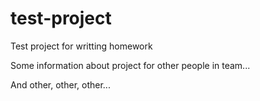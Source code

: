# test-project
Test project for writting homework

Some information about project for other people in team...

And other, other, other...


